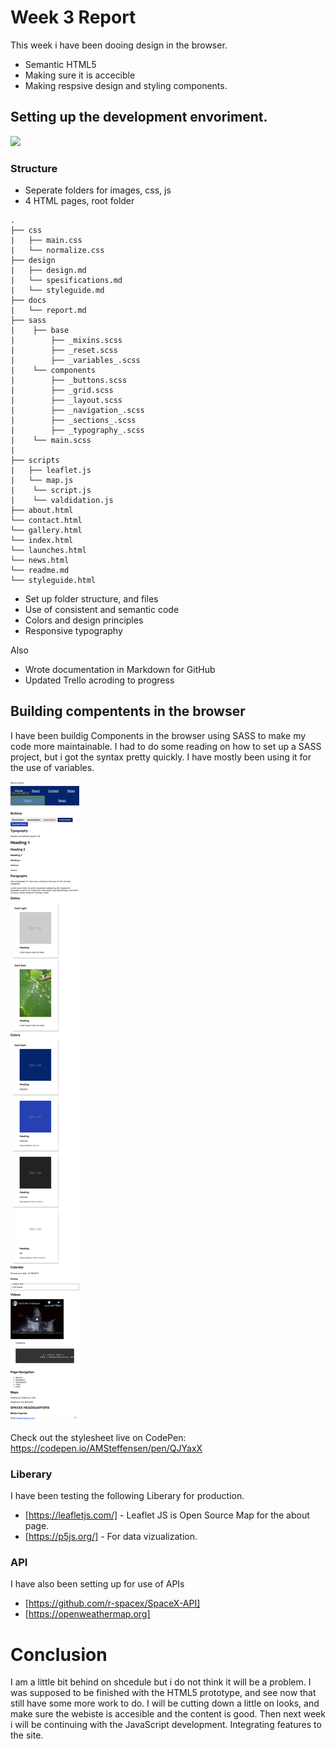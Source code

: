 # Week 3 Report

This week i have been dooing design in the browser.

  - Semantic HTML5 
  - Making sure it is accecible
  - Making respsive design and styling components. 

## Setting up the development envoriment.
<img src="editor.png">

### Structure
- Seperate folders for images, css, js
- 4 HTML pages, root folder

```
.
├── css
|   ├── main.css
|   └── normalize.css
├── design
|   ├── design.md
|   └── spesifications.md
|   └── styleguide.md
├── docs
|   └── report.md  
├── sass
|    ├── base
|        ├── _mixins.scss
|        ├── _reset.scss
|        ├── _variables_.scss
|    └── components
|        ├── _buttons.scss
|        ├── _grid.scss
|        ├── _layout.scss
|        ├── _navigation_.scss
|        ├── _sections_.scss
|        ├── _typography_.scss
|    └── main.scss
| 
├── scripts
|   ├── leaflet.js
|   └── map.js
|    └── script.js
|    └── valdidation.js
├── about.html
└── contact.html
└── gallery.html
└── index.html
└── launches.html
└── news.html
└── readme.md
└── styleguide.html
```
  - Set up folder structure, and files
  - Use of consistent and semantic code
  - Colors and design principles
  - Responsive typography

Also
  - Wrote documentation in Markdown for GitHub
  - Updated Trello acroding to progress

## Building compentents in the browser

I have been buildig Components in the browser using SASS to make my code more maintainable. I had to do some reading on how to set up a SASS project, but i got the syntax pretty quickly. I have mostly been using it for the use of variables. 

<img src="2.png">

Check out the stylesheet live on CodePen: 
https://codepen.io/AMSteffensen/pen/QJYaxX
### Liberary

I have been testing the following Liberary for production.

* [https://leafletjs.com/] - Leaflet JS is Open Source Map for the about page.
* [https://p5js.org/] - For data vizualization.

### API
I have also been setting up for use of APIs
* [https://github.com/r-spacex/SpaceX-API]
* [https://openweathermap.org] 

# Conclusion

I am a little bit behind on shcedule but i do not think it will be a problem. I was supposed to be finished with the HTML5 prototype, and see now that still have some more work to do. I will be cutting down a little on looks, and make sure the webiste is accesible and the content is good. Then next week i will be continuing with the JavaScript development. Integrating features to the site. 